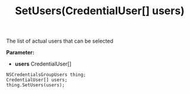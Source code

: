﻿---
uid: crmscript_ref_NSCredentialsGroupUsers_SetUsers
title: SetUsers(CredentialUser[] users)
intellisense: NSCredentialsGroupUsers.SetUsers
keywords: NSCredentialsGroupUsers, GetUsers
so.topic: reference
---

The list of actual users that can be selected

**Parameter:** 
 - **users** CredentialUser[]

```crmscript
NSCredentialsGroupUsers thing;
CredentialUser[] users;
thing.SetUsers(users);
```

